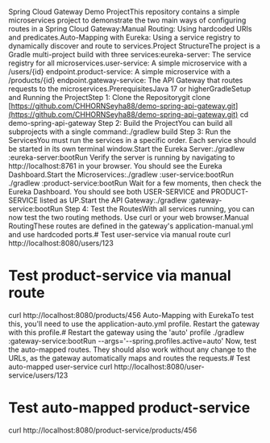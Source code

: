 Spring Cloud Gateway Demo ProjectThis repository contains a simple microservices project to demonstrate the two main ways of configuring routes in a Spring Cloud Gateway:Manual Routing: Using hardcoded URIs and predicates.Auto-Mapping with Eureka: Using a service registry to dynamically discover and route to services.Project StructureThe project is a Gradle multi-project build with three services:eureka-server: The service registry for all microservices.user-service: A simple microservice with a /users/{id} endpoint.product-service: A simple microservice with a /products/{id} endpoint.gateway-service: The API Gateway that routes requests to the microservices.PrerequisitesJava 17 or higherGradleSetup and Running the ProjectStep 1: Clone the Repositorygit clone [https://github.com/CHHORNSeyha88/demo-spring-api-gateway.git](https://github.com/CHHORNSeyha88/demo-spring-api-gateway.git)
cd demo-spring-api-gateway
Step 2: Build the ProjectYou can build all subprojects with a single command:./gradlew build
Step 3: Run the ServicesYou must run the services in a specific order. Each service should be started in its own terminal window.Start the Eureka Server:./gradlew :eureka-server:bootRun
Verify the server is running by navigating to http://localhost:8761 in your browser. You should see the Eureka Dashboard.Start the Microservices:./gradlew :user-service:bootRun
./gradlew :product-service:bootRun
Wait for a few moments, then check the Eureka Dashboard. You should see both USER-SERVICE and PRODUCT-SERVICE listed as UP.Start the API Gateway:./gradlew :gateway-service:bootRun
Step 4: Test the RoutesWith all services running, you can now test the two routing methods. Use curl or your web browser.Manual RoutingThese routes are defined in the gateway's application-manual.yml and use hardcoded ports.# Test user-service via manual route
curl http://localhost:8080/users/123

# Test product-service via manual route
curl http://localhost:8080/products/456
Auto-Mapping with EurekaTo test this, you'll need to use the application-auto.yml profile. Restart the gateway with this profile.# Restart the gateway using the 'auto' profile
./gradlew :gateway-service:bootRun --args='--spring.profiles.active=auto'
Now, test the auto-mapped routes. They should also work without any change to the URLs, as the gateway automatically maps and routes the requests.# Test auto-mapped user-service
curl http://localhost:8080/user-service/users/123

# Test auto-mapped product-service
curl http://localhost:8080/product-service/products/456
